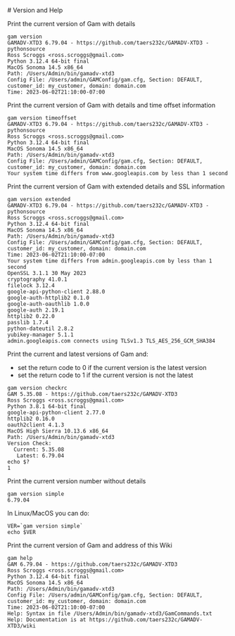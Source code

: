 \# Version and Help

Print the current version of Gam with details
```
gam version
GAMADV-XTD3 6.79.04 - https://github.com/taers232c/GAMADV-XTD3 - pythonsource
Ross Scroggs <ross.scroggs@gmail.com>
Python 3.12.4 64-bit final
MacOS Sonoma 14.5 x86_64
Path: /Users/Admin/bin/gamadv-xtd3
Config File: /Users/admin/GAMConfig/gam.cfg, Section: DEFAULT, customer_id: my_customer, domain: domain.com
Time: 2023-06-02T21:10:00-07:00
```

Print the current version of Gam with details and time offset information
```
gam version timeoffset
GAMADV-XTD3 6.79.04 - https://github.com/taers232c/GAMADV-XTD3 - pythonsource
Ross Scroggs <ross.scroggs@gmail.com>
Python 3.12.4 64-bit final
MacOS Sonoma 14.5 x86_64
Path: /Users/Admin/bin/gamadv-xtd3
Config File: /Users/admin/GAMConfig/gam.cfg, Section: DEFAULT, customer_id: my_customer, domain: domain.com
Your system time differs from www.googleapis.com by less than 1 second
```

Print the current version of Gam with extended details and SSL information
```
gam version extended
GAMADV-XTD3 6.79.04 - https://github.com/taers232c/GAMADV-XTD3 - pythonsource
Ross Scroggs <ross.scroggs@gmail.com>
Python 3.12.4 64-bit final
MacOS Sonoma 14.5 x86_64
Path: /Users/Admin/bin/gamadv-xtd3
Config File: /Users/admin/GAMConfig/gam.cfg, Section: DEFAULT, customer_id: my_customer, domain: domain.com
Time: 2023-06-02T21:10:00-07:00
Your system time differs from admin.googleapis.com by less than 1 second
OpenSSL 3.1.1 30 May 2023
cryptography 41.0.1
filelock 3.12.4
google-api-python-client 2.88.0
google-auth-httplib2 0.1.0
google-auth-oauthlib 1.0.0
google-auth 2.19.1
httplib2 0.22.0
passlib 1.7.4
python-dateutil 2.8.2
yubikey-manager 5.1.1
admin.googleapis.com connects using TLSv1.3 TLS_AES_256_GCM_SHA384
```

Print the current and latest versions of Gam and:
* set the return code to 0 if the current version is the latest version
* set the return code to 1 if the current version is not the latest
```
gam version checkrc
GAM 5.35.08 - https://github.com/taers232c/GAMADV-XTD3
Ross Scroggs <ross.scroggs@gmail.com>
Python 3.8.1 64-bit final
google-api-python-client 2.77.0
httplib2 0.16.0
oauth2client 4.1.3
MacOS High Sierra 10.13.6 x86_64
Path: /Users/Admin/bin/gamadv-xtd3
Version Check:
  Current: 5.35.08
   Latest: 6.79.04
echo $?
1
```

Print the current version number without details
```
gam version simple
6.79.04
```
In Linux/MacOS you can do:
```
VER=`gam version simple`
echo $VER
```
Print the current version of Gam and address of this Wiki
```
gam help
GAM 6.79.04 - https://github.com/taers232c/GAMADV-XTD3
Ross Scroggs <ross.scroggs@gmail.com>
Python 3.12.4 64-bit final
MacOS Sonoma 14.5 x86_64
Path: /Users/Admin/bin/gamadv-xtd3
Config File: /Users/admin/GAMConfig/gam.cfg, Section: DEFAULT, customer_id: my_customer, domain: domain.com
Time: 2023-06-02T21:10:00-07:00
Help: Syntax in file /Users/Admin/bin/gamadv-xtd3/GamCommands.txt
Help: Documentation is at https://github.com/taers232c/GAMADV-XTD3/wiki
```
